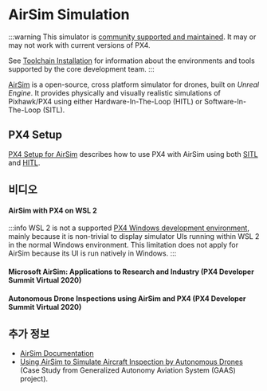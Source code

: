 # AirSim Simulation

:::warning
This simulator is [community supported and maintained](../simulation/community_supported_simulators.md).
It may or may not work with current versions of PX4.

See [Toolchain Installation](../dev_setup/dev_env.md) for information about the environments and tools supported by the core development team.
:::

[AirSim](https://microsoft.github.io/AirSim/) is a open-source, cross platform simulator for drones, built on _Unreal Engine_.
It provides physically and visually realistic simulations of Pixhawk/PX4 using either Hardware-In-The-Loop (HITL) or Software-In-The-Loop (SITL).

<lite-youtube videoid="-WfTr1-OBGQ" title="AirSim Demo"/>

<!-- datestamp:video:youtube:20170216:AirSim Demo -->

## PX4 Setup

[PX4 Setup for AirSim](https://microsoft.github.io/AirSim/px4_setup/) describes how to use PX4 with AirSim using both [SITL](https://microsoft.github.io/AirSim/px4_sitl/) and [HITL](https://microsoft.github.io/AirSim/px4_setup/#setting-up-px4-hardware-in-loop).

## 비디오

#### AirSim with PX4 on WSL 2

<lite-youtube videoid="DiqgsWIOoW4" title="AirSim with PX4 on WSL 2"/>

<!-- datestamp:video:youtube:20210401:AirSim with PX4 on WSL 2 -->

:::info
WSL 2 is not a supported [PX4 Windows development environment](../dev_setup/dev_env_windows_cygwin.md), mainly because it is non-trivial to display simulator UIs running within WSL 2 in the normal Windows environment.
This limitation does not apply for AirSim because its UI is run natively in Windows.
:::

#### Microsoft AirSim: Applications to Research and Industry (PX4 Developer Summit Virtual 2020)

<lite-youtube videoid="-YMiKaJYl44" title="Microsoft AirSim: Applications to Research and Industry"/>

<!-- datestamp:video:youtube:20200716:Microsoft AirSim: Applications to Research and Industry — PX4 Developer Summit Virtual 2020 -->

#### Autonomous Drone Inspections using AirSim and PX4 (PX4 Developer Summit Virtual 2020)

<lite-youtube videoid="JDx0MPTlhrg" title="Autonomous Drone Inspections using AirSim and PX4"/>

<!-- datestamp:video:youtube:20200716:Autonomous Drone Inspections using AirSim and PX4 — PX4 Developer Summit Virtual 2020 -->

## 추가 정보

- [AirSim Documentation](https://microsoft.github.io/AirSim/)
- [Using AirSim to Simulate Aircraft Inspection by Autonomous Drones](https://gaas.gitbook.io/guide/case-study/using-airsim-to-simulate-aircraft-inspection-by-autonomous-drones) (Case Study from Generalized Autonomy Aviation System (GAAS) project).
